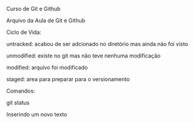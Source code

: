 Curso de Git e Github

Arquivo da Aula de Git e Github



Ciclo de Vida:

untracked: acabou de ser adcionado no diretório mas ainda não foi visto

unmodified: existe no git mas não teve nenhuma modificação

modified: arquivo foi modificado

staged: area para preparar para o versionamento


Comandos:

git status


Inserindo um novo texto